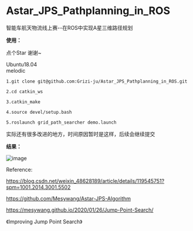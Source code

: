 # Astar_JPS_Pathplanning_in_ROS
智能车航天物流线上赛--在ROS中实现A星三维路径规划

**使用：**

点个Star 谢谢~

Ubuntu18.04     
melodic

``````
1.git clone git@github.com:Grizi-ju/Astar_JPS_Pathplanning_in_ROS.git

2.cd catkin_ws

3.catkin_make

4.source devel/setup.bash

5.roslaunch grid_path_searcher demo.launch
``````


实际还有很多改进的地方，时间原因暂时是这样，后续会继续提交

**结果：**

![image](https://user-images.githubusercontent.com/80267952/162573084-6a798240-ffc8-4776-87f5-a922429c6637.png)


Reference:

https://blog.csdn.net/weixin_48628189/article/details/119545751?spm=1001.2014.3001.5502

https://github.com/Mesywang/Astar-JPS-Algorithm

https://mesywang.github.io/2020/01/26/Jump-Point-Search/

《Improving Jump Point Search》
